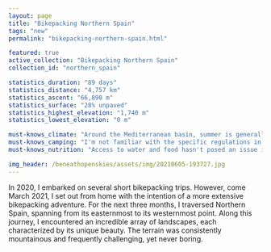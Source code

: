 ```yaml
---
layout: page
title: "Bikepacking Northern Spain"
tags: "new"
permalink: "bikepacking-northern-spain.html"

featured: true
active_collection: "Bikepacking Northern Spain"
collection_id: "northern_spain"

statistics_duration: "89 days"
statistics_distance: "4,757 km"
statistics_ascent: "66,890 m"
statistics_surface: "28% unpaved"
statistics_highest_elevation: "1,740 m"
statistics_lowest_elevation: "0 m"

must-knows_climate: "Around the Mediterranean basin, summer is generally too hot for cycling. Cycling during autumn in Southern France is pleasant, but be cautious of the orages cévénols, a period of intense thunderstorms in the Cévennes. Corsica is a fantastic destination in the autumn: the sea remains comfortably warm for swimming, and the highest routes are not yet blanketed in snow. Moving south from Corsica, both Sardinia and Sicily offer favorable weather during the fall season. Southern Sicily, in particular, enjoys pleasant conditions, while the mountainous regions in the north could experience snowfall. During wintertime, I discovered Tunisia to be an ideal destination. In the southern part, daytime temperatures hover between 15°C and 20°C, dropping to around 0°C at night. The northern coast experiences milder temperatures but is also prone to higher levels of precipitation and wind. It's advisable to steer clear of Tunisia during the summer months."
must-knows_camping: "I'm not familiar with the specific regulations in each country, but generally, wild camping is quite feasible, except in Sicily where preserved natural areas are scarce, and cultivated lands numerous. In Tunisia, you can explore the various mountain ranges for camping, steering clear of cultivated lands. Camping in Southern Tunisia is particularly enchanting, offering expansive open spaces, solitude, and a captivating night sky."
must-knows_nutrition: "Access to water and food hasn't posed an issue in any of the locations I've visited. In Tunisia, you'll find grocery stores and fast-food options in even the smallest villages, along with bustling markets with fruits and vegetables in larger ones. However, it's important to note that relying on rivers may not be viable during autumn, as they tend to run dry."

img_header: /beneathopenskies/assets/img/20210605-193727.jpg
---
```


In 2020, I embarked on several short bikepacking trips. However, come March 2021, I set out from home with the intention of a more extensive bikepacking adventure. For the next three months, I traversed Northern Spain, spanning from its easternmost to its westernmost point. Along this journey, I encountered an incredible array of landscapes, each characterized by its unique beauty. The terrain was consistently mountainous and frequently challenging, yet never boring.
